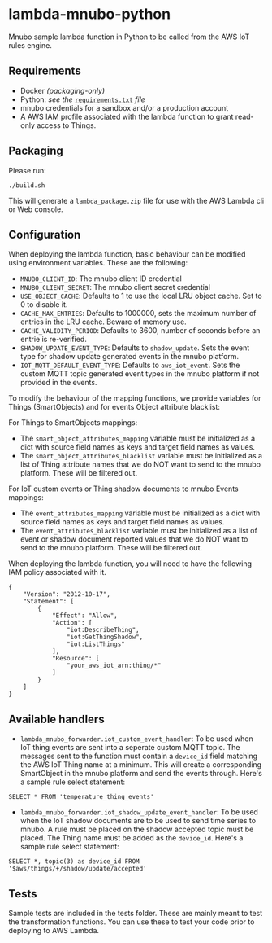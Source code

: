 lambda-mnubo-python
===================

Mnubo sample lambda function in Python to be called from the AWS IoT rules engine.

Requirements
-------------
- Docker _(packaging-only)_
- Python: _see the_ [`requirements.txt`](requirements.txt) _file_
- mnubo credentials for a sandbox and/or a production account
- A AWS IAM profile associated with the lambda function to grant read-only access to Things.

Packaging
----------
Please run:

```
./build.sh
```

This will generate a `lambda_package.zip` file for use with the AWS Lambda cli or Web console.

Configuration
-------------

When deploying the lambda function, basic behaviour can be modified using environment variables. These are the following:

* `MNUBO_CLIENT_ID`: The mnubo client ID credential
* `MNUBO_CLIENT_SECRET`: The mnubo client secret credential
* `USE_OBJECT_CACHE`: Defaults to 1 to use the local LRU object cache. Set to 0 to disable it.
* `CACHE_MAX_ENTRIES`: Defaults to 1000000, sets the maximum number of entries in the LRU cache. Beware of memory use.
* `CACHE_VALIDITY_PERIOD`: Defaults to 3600, number of seconds before an entrie is re-verified.
* `SHADOW_UPDATE_EVENT_TYPE`: Defaults to `shadow_update`. Sets the event type for shadow update generated events in the mnubo platform. 
* `IOT_MQTT_DEFAULT_EVENT_TYPE`: Defaults to `aws_iot_event`. Sets the custom MQTT topic generated event types in the mnubo platform if not provided in the events. 

To modify the behaviour of the mapping functions, we provide variables for Things (SmartObjects) and for events
Object attribute blacklist:

For Things to SmartObjects mappings:
* The `smart_object_attributes_mapping` variable must be initialized as a dict with source field names as keys and target field names as values.
* The `smart_object_attributes_blacklist` variable must be initialized as a list of Thing attribute names that we do NOT want to send to the mnubo platform. These will be filtered out.

For IoT custom events or Thing shadow documents to mnubo Events mappings:

* The `event_attributes_mapping` variable must be initialized as a dict with source field names as keys and target field names as values.
* The `event_attributes_blacklist` variable must be initialized as a list of event or shadow document reported values that we do NOT want to send to the mnubo platform. These will be filtered out. 

When deploying the lambda function, you will need to have the following IAM policy associated with it.

```
{
    "Version": "2012-10-17",
    "Statement": [
        {
            "Effect": "Allow",
            "Action": [
                "iot:DescribeThing",
                "iot:GetThingShadow",
                "iot:ListThings"
            ],
            "Resource": [
                "your_aws_iot_arn:thing/*"
            ]
        }
    ]
}
```

Available handlers
------------------
* `lambda_mnubo_forwarder.iot_custom_event_handler`: To be used when IoT thing events are sent into a seperate custom MQTT topic. The messages sent to the function must contain a `device_id` field matching the AWS IoT Thing name at a minimum. This will create a corresponding SmartObject in the mnubo platform and send the events through. Here's a sample rule select statement:

```
SELECT * FROM 'temperature_thing_events'
```

* `lambda_mnubo_forwarder.iot_shadow_update_event_handler`: To be used when the IoT shadow documents are to be used to send time series to mnubo. A rule must be placed on the shadow accepted topic must be placed. The Thing name must be added as the `device_id`. Here's a sample rule select statement:

```
SELECT *, topic(3) as device_id FROM '$aws/things/+/shadow/update/accepted'
```

Tests
------------------

Sample tests are included in the tests folder. These are mainly meant to test the transformation functions. You can use these to test your code prior to deploying to AWS Lambda.
